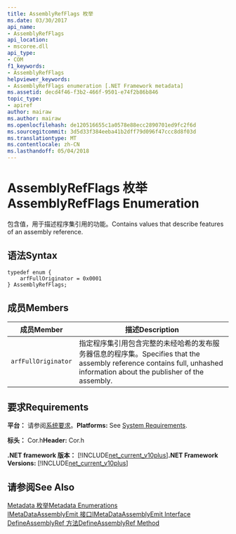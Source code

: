 ```yaml
---
title: AssemblyRefFlags 枚举
ms.date: 03/30/2017
api_name:
- AssemblyRefFlags
api_location:
- mscoree.dll
api_type:
- COM
f1_keywords:
- AssemblyRefFlags
helpviewer_keywords:
- AssemblyRefFlags enumeration [.NET Framework metadata]
ms.assetid: decd4f46-f3b2-466f-9501-e74f2b86b846
topic_type:
- apiref
author: mairaw
ms.author: mairaw
ms.openlocfilehash: de120516655c1a0578e88ecc2890701ed9fc2f6d
ms.sourcegitcommit: 3d5d33f384eeba41b2dff79d096f47ccc8d8f03d
ms.translationtype: MT
ms.contentlocale: zh-CN
ms.lasthandoff: 05/04/2018
---
```

# <a name="assemblyrefflags-enumeration"></a><span data-ttu-id="e37af-102">AssemblyRefFlags 枚举</span><span class="sxs-lookup"><span data-stu-id="e37af-102">AssemblyRefFlags Enumeration</span></span>
<span data-ttu-id="e37af-103">包含值，用于描述程序集引用的功能。</span><span class="sxs-lookup"><span data-stu-id="e37af-103">Contains values that describe features of an assembly reference.</span></span>  
  
## <a name="syntax"></a><span data-ttu-id="e37af-104">语法</span><span class="sxs-lookup"><span data-stu-id="e37af-104">Syntax</span></span>  
  
```  
typedef enum {  
    arfFullOriginator = 0x0001  
} AssemblyRefFlags;  
```  
  
## <a name="members"></a><span data-ttu-id="e37af-105">成员</span><span class="sxs-lookup"><span data-stu-id="e37af-105">Members</span></span>  
  
|<span data-ttu-id="e37af-106">成员</span><span class="sxs-lookup"><span data-stu-id="e37af-106">Member</span></span>|<span data-ttu-id="e37af-107">描述</span><span class="sxs-lookup"><span data-stu-id="e37af-107">Description</span></span>|  
|------------|-----------------|  
|`arfFullOriginator`|<span data-ttu-id="e37af-108">指定程序集引用包含完整的未经哈希的发布服务器信息的程序集。</span><span class="sxs-lookup"><span data-stu-id="e37af-108">Specifies that the assembly reference contains full, unhashed information about the publisher of the assembly.</span></span>|  
  
## <a name="requirements"></a><span data-ttu-id="e37af-109">要求</span><span class="sxs-lookup"><span data-stu-id="e37af-109">Requirements</span></span>  
 <span data-ttu-id="e37af-110">**平台：** 请参阅[系统要求](../../../../docs/framework/get-started/system-requirements.md)。</span><span class="sxs-lookup"><span data-stu-id="e37af-110">**Platforms:** See [System Requirements](../../../../docs/framework/get-started/system-requirements.md).</span></span>  
  
 <span data-ttu-id="e37af-111">**标头：** Cor.h</span><span class="sxs-lookup"><span data-stu-id="e37af-111">**Header:** Cor.h</span></span>  
  
 <span data-ttu-id="e37af-112">**.NET framework 版本：** [!INCLUDE[net_current_v10plus](../../../../includes/net-current-v10plus-md.md)]</span><span class="sxs-lookup"><span data-stu-id="e37af-112">**.NET Framework Versions:** [!INCLUDE[net_current_v10plus](../../../../includes/net-current-v10plus-md.md)]</span></span>  
  
## <a name="see-also"></a><span data-ttu-id="e37af-113">请参阅</span><span class="sxs-lookup"><span data-stu-id="e37af-113">See Also</span></span>  
 [<span data-ttu-id="e37af-114">Metadata 枚举</span><span class="sxs-lookup"><span data-stu-id="e37af-114">Metadata Enumerations</span></span>](../../../../docs/framework/unmanaged-api/metadata/metadata-enumerations.md)  
 [<span data-ttu-id="e37af-115">IMetaDataAssemblyEmit 接口</span><span class="sxs-lookup"><span data-stu-id="e37af-115">IMetaDataAssemblyEmit Interface</span></span>](../../../../docs/framework/unmanaged-api/metadata/imetadataassemblyemit-interface.md)  
 [<span data-ttu-id="e37af-116">DefineAssemblyRef 方法</span><span class="sxs-lookup"><span data-stu-id="e37af-116">DefineAssemblyRef Method</span></span>](../../../../docs/framework/unmanaged-api/metadata/imetadataassemblyemit-defineassemblyref-method.md)

